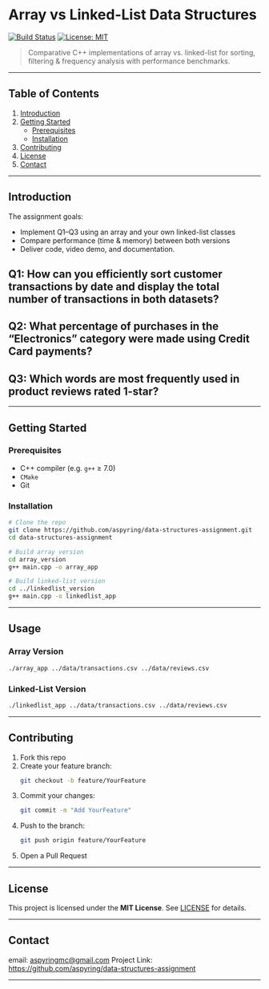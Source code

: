# Array vs Linked-List Data Structures

[![Build Status](https://img.shields.io/badge/build-passing-brightgreen)](https://github.com/aspyring/data-structures-assignment) [![License: MIT](https://img.shields.io/badge/license-MIT-blue)](LICENSE)

> Comparative C++ implementations of array vs. linked-list for sorting, filtering & frequency analysis with performance benchmarks.

---

## Table of Contents

1. [Introduction](#introduction)
2. [Getting Started](#getting-started)
   - [Prerequisites](#prerequisites)
   - [Installation](#installation)
3. [Contributing](#contributing)
4. [License](#license)
5. [Contact](#contact)

---

## Introduction

The assignment goals:

- Implement Q1–Q3 using an array and your own linked-list classes
- Compare performance (time & memory) between both versions
- Deliver code, video demo, and documentation.

## Q1: How can you efficiently sort customer transactions by date and display the total number of transactions in both datasets?

## Q2: What percentage of purchases in the “Electronics” category were made using Credit Card payments?

## Q3: Which words are most frequently used in product reviews rated 1-star?

---



## Getting Started

### Prerequisites

- C++ compiler (e.g. `g++` ≥ 7.0)
- `CMake` 
- Git

### Installation

```bash
# Clone the repo
git clone https://github.com/aspyring/data-structures-assignment.git
cd data-structures-assignment

# Build array version
cd array_version
g++ main.cpp -o array_app

# Build linked-list version
cd ../linkedlist_version
g++ main.cpp -o linkedlist_app
```

---

## Usage

### Array Version

```bash
./array_app ../data/transactions.csv ../data/reviews.csv
```

### Linked-List Version

```bash
./linkedlist_app ../data/transactions.csv ../data/reviews.csv
```

---

## Contributing

1. Fork this repo
2. Create your feature branch:
   ```bash
   git checkout -b feature/YourFeature
   ```
3. Commit your changes:
   ```bash
   git commit -m "Add YourFeature"
   ```
4. Push to the branch:
   ```bash
   git push origin feature/YourFeature
   ```
5. Open a Pull Request

---

## License

This project is licensed under the **MIT License**. See [LICENSE](LICENSE) for details.

---

## Contact

email: aspyringmc@gmail.com
Project Link: https://github.com/aspyring/data-structures-assignment

---
